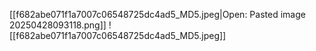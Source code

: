 [[f682abe071f1a7007c06548725dc4ad5_MD5.jpeg|Open: Pasted image 20250428093118.png]]
![[f682abe071f1a7007c06548725dc4ad5_MD5.jpeg]]